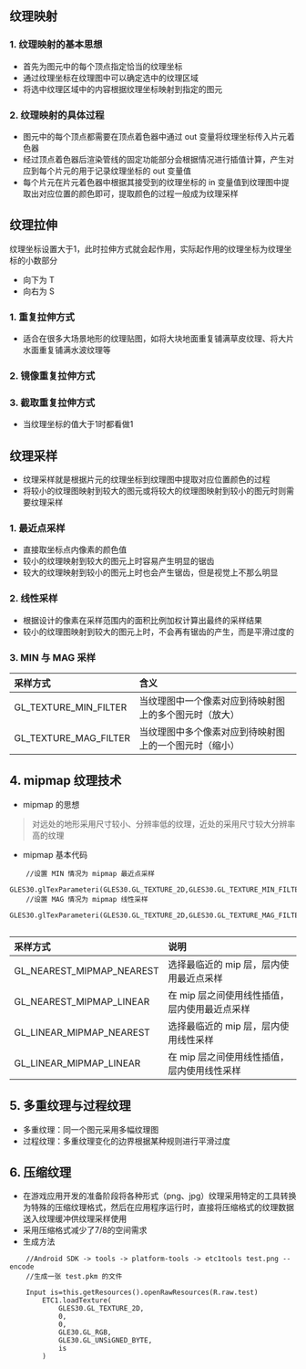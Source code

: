 ## 纹理映射 ##
### 1. 纹理映射的基本思想 ###
- 首先为图元中的每个顶点指定恰当的纹理坐标
- 通过纹理坐标在纹理图中可以确定选中的纹理区域
- 将选中纹理区域中的内容根据纹理坐标映射到指定的图元

### 2. 纹理映射的具体过程 ###
- 图元中的每个顶点都需要在顶点着色器中通过 out 变量将纹理坐标传入片元着色器
- 经过顶点着色器后渲染管线的固定功能部分会根据情况进行插值计算，产生对应到每个片元的用于记录纹理坐标的 out 变量值
- 每个片元在片元着色器中根据其接受到的纹理坐标的 in 变量值到纹理图中提取出对应位置的颜色即可，提取颜色的过程一般成为纹理采样


## 纹理拉伸 ##
纹理坐标设置大于1，此时拉伸方式就会起作用，实际起作用的纹理坐标为纹理坐标的小数部分

- 向下为 T
- 向右为 S

### 1. 重复拉伸方式 ###
- 适合在很多大场景地形的纹理贴图，如将大块地面重复铺满草皮纹理、将大片水面重复铺满水波纹理等
### 2. 镜像重复拉伸方式 ###
### 3. 截取重复拉伸方式 ###
- 当纹理坐标的值大于1时都看做1

## 纹理采样 ##

- 纹理采样就是根据片元的纹理坐标到纹理图中提取对应位置颜色的过程
- 将较小的纹理图映射到较大的图元或将较大的纹理图映射到较小的图元时则需要纹理采样

### 1. 最近点采样 ###
- 直接取坐标点内像素的颜色值
- 较小的纹理映射到较大的图元上时容易产生明显的锯齿
- 较大的纹理映射到较小的图元上时也会产生锯齿，但是视觉上不那么明显

### 2. 线性采样 ###
- 根据设计的像素在采样范围内的面积比例加权计算出最终的采样结果
- 较小的纹理图映射到较大的图元上时，不会再有锯齿的产生，而是平滑过度的

### 3. MIN 与 MAG 采样 ###
|采样方式|含义|
|:---|:----|
|GL_TEXTURE_MIN_FILTER|当纹理图中一个像素对应到待映射图上的多个图元时（放大）|
|GL_TEXTURE_MAG_FILTER|当纹理图中多个像素对应到待映射图上的一个图元时（缩小）|


## 4. mipmap 纹理技术 ##
- mipmap 的思想
> 对远处的地形采用尺寸较小、分辨率低的纹理，近处的采用尺寸较大分辨率高的纹理

- mipmap 基本代码

```
    //设置 MIN 情况为 mipmap 最近点采样
    GLES30.glTexParameteri(GLES30.GL_TEXTURE_2D,GLES30.GL_TEXTURE_MIN_FILTER,GLES30.LINEAR_MIPMAP_NEAREST)
    //设置 MAG 情况为 mipmap 线性采样
    GLES30.glTexParameteri(GLES30.GL_TEXTURE_2D,GLES30.GL_TEXTURE_MAG_FILTER,GLES30.LINEAR_MIPMAP_LINEAR)
    
```

|采样方式|说明|
|:---|:----|
|GL_NEAREST_MIPMAP_NEAREST|选择最临近的 mip 层，层内使用最近点采样|
|GL_NEAREST_MIPMAP_LINEAR|在 mip 层之间使用线性插值，层内使用最近点采样|
|GL_LINEAR_MIPMAP_NEAREST|选择最临近的 mip 层，层内使用线性采样|
|GL_LINEAR_MIPMAP_LINEAR|在 mip 层之间使用线性插值，层内使用线性采样|


## 5. 多重纹理与过程纹理 ##
- 多重纹理：同一个图元采用多幅纹理图
- 过程纹理：多重纹理变化的边界根据某种规则进行平滑过度

## 6. 压缩纹理 ##
- 在游戏应用开发的准备阶段将各种形式（png、jpg）纹理采用特定的工具转换为特殊的压缩纹理格式，然后在应用程序运行时，直接将压缩格式的纹理数据送入纹理缓冲供纹理采样使用
- 采用压缩格式减少了7/8的空间需求
- 生成方法
```
    //Android SDK -> tools -> platform-tools -> etc1tools test.png --encode
    //生成一张 test.pkm 的文件
    
    Input is=this.getResources().openRawResources(R.raw.test)
        ETC1.loadTexture(
            GLES30.GL_TEXTURE_2D,
            0,
            0,
            GLE30.GL_RGB,
            GLE30.GL_UNSiGNED_BYTE,
            is
        )
```